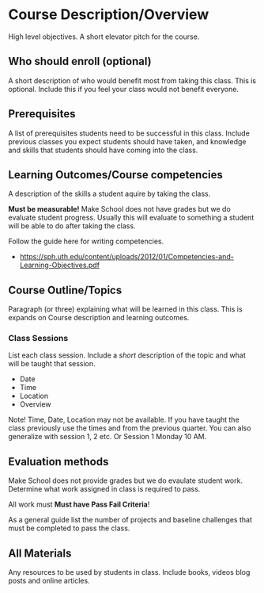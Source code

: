 # Course Description/Overview 

High level objectives. A short elevator pitch for the course.

## Who should enroll (optional)

A short description of who would benefit most from taking this class. This is optional.
Include this if you feel your class would not benefit everyone. 

## Prerequisites

A list of prerequisites students need to be successful in this class. Include previous 
classes you expect students should have taken, and knowledge and skills that students 
should have coming into the class. 

## Learning Outcomes/Course competencies

A description of the skills a student aquire by taking the class. 

**Must be measurable!** Make School does not have grades but we do evaluate student 
progress. Usually this will evaluate to something a student will be able to do after 
taking the class. 

Follow the guide here for writing competencies.

- https://sph.uth.edu/content/uploads/2012/01/Competencies-and-Learning-Objectives.pdf

## Course Outline/Topics 

Paragraph (or three) explaining what will be learned in this class. This is expands on 
Course description and learning outcomes. 

### Class Sessions 

List each class session. Include a *short* description of the topic and what will be 
taught that session. 

- Date
- Time 
- Location 
- Overview 

Note! Time, Date, Location may not be available. If you have taught the class previously 
use the times and from the previous quarter. You can also generalize with session 1, 2 
etc. Or Session 1 Monday 10 AM. 

## Evaluation methods 

Make School does not provide grades but we do evaulate student work. Determine what 
work assigned in class is required to pass. 

All work must **Must have Pass Fail Criteria**!

As a general guide list the number of projects and baseline challenges that must be 
completed to pass the class. 

## All Materials 

Any resources to be used by students in class. Include books, videos
blog posts and online articles. 


